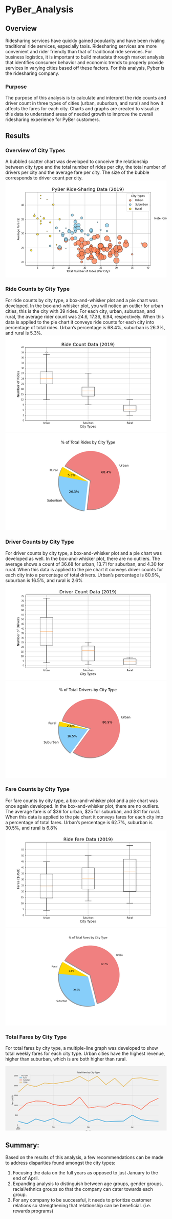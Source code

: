 # PyBer_Analysis
## Overview
Ridesharing services have quickly gained popularity and have been rivaling traditional ride services, especially taxis. Ridesharing services are more convenient and rider friendly than that of traditional ride services. For business logistics, it is important to build metadata through market analysis that identifies consumer behavior and economic trends to properly provide services in varying cities based off these factors. For this analysis, Pyber is the ridesharing company.

### Purpose
The purpose of this analysis is to calculate and interpret the ride counts and driver count in three types of cities (urban, suburban, and rural) and how it affects the fares for each city. Charts and graphs are created to visualize this data to understand areas of needed growth to improve the overall ridesharing experience for PyBer customers. 

## Results
### Overview of City Types
A bubbled scatter chart was developed to conceive the relationship between city type and the total number of rides per city, the total number of drivers per city and the average fare per city. The size of the bubble corresponds to driver count per city. 
![/Analysis/Fig1.png]( /Analysis/Fig1.png)

### Ride Counts by City Type
For ride counts by city type, a box-and-whisker plot and a pie chart was developed. In the box-and-whisker plot, you will notice an outlier for urban cities, this is the city with 39 rides. For each city, urban, suburban, and rural, the average rider count was 24.6, 17.36, 6.94, respectively. When this data is applied to the pie chart it conveys ride counts for each city into percentage of total rides. Urban’s percentage is 68.4%, suburban is 26.3%, and rural is 5.3%.
![/Analysis/Fig2.png]( /Analysis/Fig2.png)
![/Analysis/Fig6.png]( /Analysis/Fig6.png)

### Driver Counts by City Type
For driver counts by city type, a box-and-whisker plot and a pie chart was developed as well. In the box-and-whisker plot, there are no outliers. The average shows a count of 36.68 for urban, 13.71 for suburban, and 4.30 for rural. When this data is applied to the pie chart it conveys driver counts for each city into a percentage of total drivers. Urban’s percentage is 80.9%, suburban is 16.5%, and rural is 2.6%
![/Analysis/Fig4.png]( /Analysis/Fig4.png)
![/Analysis/Fig7.png]( /Analysis/Fig7.png)

### Fare Counts by City Type
For fare counts by city type, a box-and-whisker plot and a pie chart was once again developed. In the box-and-whisker plot, there are no outliers. The average fare is of $36 for urban, $25 for suburban, and $31 for rural. When this data is applied to the pie chart it conveys fares for each city into a percentage of total fares. Urban’s percentage is 62.7%, suburban is 30.5%, and rural is 6.8%
![/Analysis/Fig3.png]( /Analysis/Fig3.png)
![/Analysis/Fig5.png]( /Analysis/Fig5.png)

### Total Fares by City Type
For total fares by city type, a multiple-line graph was developed to show total weekly fares for each city type. Urban cities have the highest revenue, higher than suburban, which is are both higher than rural. 

![/Analysis/PyBer_fare_summary.png]( /Analysis/PyBer_fare_summary.png)






## Summary:
Based on the results of this analysis, a few recommendations can be made to address disparities found amongst the city types:

1. Focusing the data on the full years as opposed to just January to the end of April.
2. Expanding analysis to distinguish between age groups, gender groups, racial/ethnics groups so that the company can cater towards each group.
3. For any company to be successful, it needs to prioritize customer relations so strengthening that relationship can be beneficial. (i.e. rewards programs)
